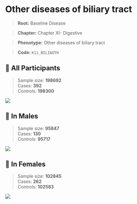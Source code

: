 # Other diseases of biliary tract

> **Root:** Baseline Disease  

> **Chapter:** Chapter XI- Digestive  

> **Phenotype:** Other diseases of biliary tract  

> **Code:** `K11_BILIAOTH`

## 🧪 All Participants  
> Sample size: **198692**  
> Cases: **392**  
> Controls: **198300**
<img src="/Disease/Figures/ALL/Baseline/K11_BILIAOTH.png"/>
<CsvTable src="/Disease/Data/ALL/Baseline/LG_K11_BILIAOTH.csv" label="🔍 View full results" />

## 👨 In Males  
> Sample size: **95847**  
> Cases: **130**  
> Controls: **95717**
<img src="/Disease/Figures/Male/Baseline/K11_BILIAOTH.png"/>
<CsvTable src="/Disease/Data/Male/Baseline/LG_K11_BILIAOTH.csv" label="🔍 View full results" />

## 👩 In Females  
> Sample size: **102845**  
> Cases: **262**  
> Controls: **102583**
<img src="/Disease/Figures/Female/Baseline/K11_BILIAOTH.png"/>
<CsvTable src="/Disease/Data/Female/Baseline/LG_K11_BILIAOTH.csv" label="🔍 View full results" />
